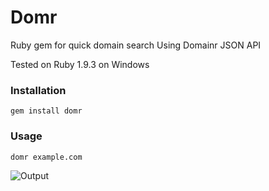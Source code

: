 Domr
====

Ruby gem for quick domain search
Using Domainr JSON API

Tested on Ruby 1.9.3 on Windows

### Installation
    gem install domr

### Usage
    domr example.com

![Output](http://shvelo.github.com/domr/images/output.jpg)